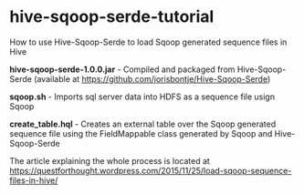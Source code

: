 # hive-sqoop-serde-tutorial
How to use Hive-Sqoop-Serde to load Sqoop generated sequence files in Hive

<b>hive-sqoop-serde-1.0.0.jar</b> - Compiled and packaged from Hive-Sqoop-Serde (available at https://github.com/jorisbontje/Hive-Sqoop-Serde)

<b>sqoop.sh</b> - Imports sql server data into HDFS as a sequence file usign Sqoop

<b>create_table.hql</b> - Creates an external table over the Sqoop generated sequence file using the FieldMappable class generated by Sqoop and Hive-Sqoop-Serde
                   
The article explaining the whole process is located at https://questforthought.wordpress.com/2015/11/25/load-sqoop-sequence-files-in-hive/
